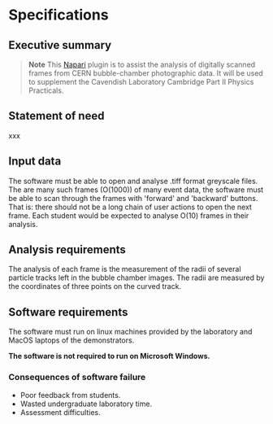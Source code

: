 # Specifications

## Executive summary

> **Note**
> This [Napari](https://napari.org) plugin is to assist the analysis of digitally scanned frames from CERN bubble-chamber photographic data.
> It will be used to supplement the Cavendish Laboratory Cambridge Part II Physics Practicals.

## Statement of need

xxx

## Input data

The software must be able to open and analyse .tiff format greyscale files.
The are many such frames (O(1000)) of many event data, the software must be able to scan through the frames with 'forward' and 'backward' buttons.
That is: there should not be a long chain of user actions to open the next frame.
Each student would be expected to analyse O(10) frames in their analysis.

## Analysis requirements

The analysis of each frame is the measurement of the radii of several particle tracks left in the bubble chamber images.
The radii are measured by the coordinates of three points on the curved track.

## Software requirements

The software must run on linux machines provided by the laboratory and MacOS laptops of the demonstrators.

**The software is not required to run on Microsoft Windows.**


### Consequences of software failure

* Poor feedback from students.
* Wasted undergraduate laboratory time.
* Assessment difficulties.
